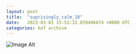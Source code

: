 ```yaml
---
layout:	post
title:	"suprisingly_calm_16"
date:	2023-03-01 15:51:32.839496874 +0000 UTC
categories:	kof archive
---
```


![Image Alt](https://k0f.github.io/assets/suprisingly_calm_16.png)